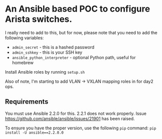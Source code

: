# An Ansible based POC to configure Arista switches.

I really need to add to this, but for now, please note that you need to add the following variables:

* `admin_secret` - this is a hashed password
* `admin_sshkey` - this is your SSH key
* `ansible_python_interpreter` - optional Python path, useful for homebrew

Install Ansible roles by running `setup.sh`
    
Also of note, I'm starting to add VLAN -> VXLAN mapping roles in for day2 ops.

## Requirements
You must use Ansible 2.2.0 for this. 2.2.1 does not work properly. Issue https://github.com/ansible/ansible/issues/21901 has been raised.

To ensure you have the proper version, use the following `pip` command: `pip install -U ansible==2.2.0.0`